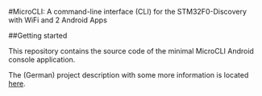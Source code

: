 #MicroCLI: A command-line interface (CLI) for the STM32F0-Discovery with WiFi and 2 Android Apps

##Getting started

This repository contains the source code of the minimal MicroCLI Android console application.

The (German) project description with some more information is located [here](http://www.jann.cc/2012/08/13/microcli_befehlsinterpreter_auf_einem_stm32f0_discovery.html).
